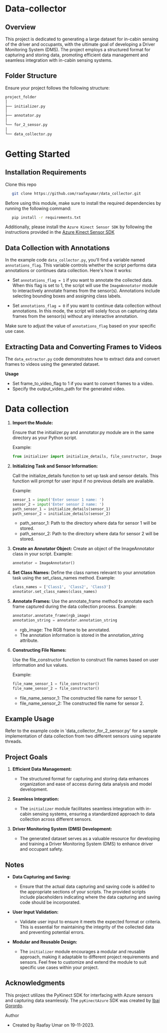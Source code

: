 # Data-collector

## Overview

This project is dedicated to generating a large dataset for in-cabin sensing of the driver and occupants, with the ultimate goal of developing a Driver Monitoring System (DMS). The project employs a structured format for capturing and storing data, promoting efficient data management and seamless integration with in-cabin sensing systems.

## Folder Structure

Ensure your project follows the following structure:


```bash
project_folder
│
├── initializer.py
│
├── annotator.py
│
└── for_2_sensor.py
│
└── data_collector.py
```
# Getting Started

## Installation Requirements

Clone this repo
```bash
   git clone https://github.com/raafayumar/data_collector.git
```

Before using this  module, make sure to install the required dependencies by running the following command:

```bash
   pip install -r requirements.txt
```
Additionally, please install the `Azure Kinect Sensor SDK` by following the instructions provided in the [Azure Kinect Sensor SDK](https://github.com/microsoft/Azure-Kinect-Sensor-SDK/blob/develop/docs/usage.md)

## Data Collection with Annotations

In the example code `data_collector.py`, you'll find a variable named `annotations_flag`. This variable controls whether the script performs data annotations or continues data collection. Here's how it works:

- Set `annotations_flag = 1` if you want to annotate the collected data. When this flag is set to 1, the script will use the `ImageAnnotator` module to interactively annotate frames from the sensor(s). Annotations include selecting bounding boxes and assigning class labels.

- Set `annotations_flag = 0` if you want to continue data collection without annotations. In this mode, the script will solely focus on capturing data frames from the sensor(s) without any interactive annotation.

Make sure to adjust the value of `annotations_flag` based on your specific use case.

## Extracting Data and Converting Frames to Videos

The `data_extractor.py` code demonstrates how to extract data and convert frames to videos using the generated dataset.

**Usage**
   - Set frame_to_video_flag to 1 if you want to convert frames to a video.
   - Specify the output_video_path for the generated video.
# Data collection
1. **Import the Module:**

   Ensure that the initializer.py and annotator.py module are in the same directory as your Python script.

   Example:
   ```python
   from initializer import initialize_details, file_constructor, ImageAnnotator
    ```
2. **Initializing Task and Sensor Information:**

   Call the initialize_details function to set up task and sensor details. This function will prompt for user input if no previous details are available.

   Example:
   ```python
   sensor_1 = input('Enter sensor 1 name: ')
   sensor_2 = input('Enter sensor 2 name: ')
   path_sensor_1 = initialize_details(sensor_1)
   path_sensor_2 = initialize_details(sensor_2)
    ```
   - path_sensor_1: Path to the directory where data for sensor 1 will be stored.
   - path_sensor_2: Path to the directory where data for sensor 2 will be stored.

3. **Create an Annotator Object:**
   Create an object of the ImageAnnotator class in your script.
   Example:
   ```python
   annotator = ImageAnnotator()
   ```

4. **Set Class Names:**
   Define the class names relevant to your annotation task using the set_class_names method.
   Example:
   ```python
   class_names = ['Class1', 'Class2', 'Class3']
   annotator.set_class_names(class_names)
   ```

5. **Annotate Frames:**
   Use the annotate_frame method to annotate each frame captured during the data collection process.
   Example:
   ```python
   annotator.annotate_frame(rgb_image)
   annotation_string = annotator.annotation_string
   ```
    - rgb_image: The RGB frame to be annotated.
    - The annotation information is stored in the annotation_string attribute.

7. **Constructing File Names:**

   Use the file_constructor function to construct file names based on user information and lux values.

   Example:
   ```python
   file_name_sensor_1 = file_constructor()
   file_name_sensor_2 = file_constructor()
    ```
   - file_name_sensor_1: The constructed file name for sensor 1.
   - file_name_sensor_2: The constructed file name for sensor 2.

## Example Usage

Refer to the example code in 'data_collector_for_2_sensor.py' for a sample implementation of data collection from two different sensors using separate threads.

## Project Goals

1. **Efficient Data Management:**
   - The structured format for capturing and storing data enhances organization and ease of access during data analysis and model development.

2. **Seamless Integration:**
   - The `initializer` module facilitates seamless integration with in-cabin sensing systems, ensuring a standardized approach to data collection across different sensors.

3. **Driver Monitoring System (DMS) Development:**
   - The generated dataset serves as a valuable resource for developing and training a Driver Monitoring System (DMS) to enhance driver and occupant safety.


## Notes

- **Data Capturing and Saving:**
  - Ensure that the actual data capturing and saving code is added to the appropriate sections of your scripts. The provided scripts include placeholders indicating where the data capturing and saving code should be incorporated.

- **User Input Validation:**
  - Validate user input to ensure it meets the expected format or criteria. This is essential for maintaining the integrity of the collected data and preventing potential errors.

- **Modular and Reusable Design:**
  - The `initializer` module encourages a modular and reusable approach, making it adaptable to different project requirements and sensors. Feel free to customize and extend the module to suit specific use cases within your project.


## Acknowledgments

This project utilizes the PyKinect SDK for interfacing with Azure sensors and capturing data seamlessly. The `pyKinectAzure` SDK was created by [Ibai Gorordo](https://github.com/ibaiGorordo).


Author

- Created by Raafay Umar on 19-11-2023.
